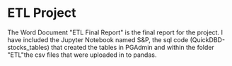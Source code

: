 # ETL Project
The Word Document "ETL Final Report" is the final report for the project.
I have included the Jupyter Notebook named S&P, the sql code (QuickDBD-stocks_tables) that created the tables in PGAdmin and within the folder "ETL"the csv files that were uploaded in to pandas.
